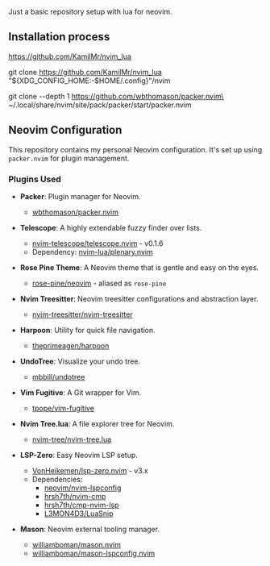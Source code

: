 Just a basic repository setup with lua for neovim. 

## Installation process 
https://github.com/KamilMr/nvim_lua

git clone https://github.com/KamilMr/nvim_lua "${XDG_CONFIG_HOME:-$HOME/.config}"/nvim

git clone --depth 1 https://github.com/wbthomason/packer.nvim\
 ~/.local/share/nvim/site/pack/packer/start/packer.nvim

## Neovim Configuration

This repository contains my personal Neovim configuration. It's set up using `packer.nvim` for plugin management.

### Plugins Used

- **Packer**: Plugin manager for Neovim.
  - [wbthomason/packer.nvim](https://github.com/wbthomason/packer.nvim)

- **Telescope**: A highly extendable fuzzy finder over lists.
  - [nvim-telescope/telescope.nvim](https://github.com/nvim-telescope/telescope.nvim) - v0.1.6
  - Dependency: [nvim-lua/plenary.nvim](https://github.com/nvim-lua/plenary.nvim)

- **Rose Pine Theme**: A Neovim theme that is gentle and easy on the eyes.
  - [rose-pine/neovim](https://github.com/rose-pine/neovim) - aliased as `rose-pine`

- **Nvim Treesitter**: Neovim treesitter configurations and abstraction layer.
  - [nvim-treesitter/nvim-treesitter](https://github.com/nvim-treesitter/nvim-treesitter)

- **Harpoon**: Utility for quick file navigation.
  - [theprimeagen/harpoon](https://github.com/theprimeagen/harpoon)

- **UndoTree**: Visualize your undo tree.
  - [mbbill/undotree](https://github.com/mbbill/undotree)

- **Vim Fugitive**: A Git wrapper for Vim.
  - [tpope/vim-fugitive](https://github.com/tpope/vim-fugitive)

- **Nvim Tree.lua**: A file explorer tree for Neovim.
  - [nvim-tree/nvim-tree.lua](https://github.com/nvim-tree/nvim-tree.lua)

- **LSP-Zero**: Easy Neovim LSP setup.
  - [VonHeikemen/lsp-zero.nvim](https://github.com/VonHeikemen/lsp-zero.nvim) - v3.x
  - Dependencies: 
    - [neovim/nvim-lspconfig](https://github.com/neovim/nvim-lspconfig)
    - [hrsh7th/nvim-cmp](https://github.com/hrsh7th/nvim-cmp)
    - [hrsh7th/cmp-nvim-lsp](https://github.com/hrsh7th/cmp-nvim-lsp)
    - [L3MON4D3/LuaSnip](https://github.com/L3MON4D3/LuaSnip)

- **Mason**: Neovim external tooling manager.
  - [williamboman/mason.nvim](https://github.com/williamboman/mason.nvim)
  - [williamboman/mason-lspconfig.nvim](https://github.com/williamboman/mason-lspconfig.nvim)


